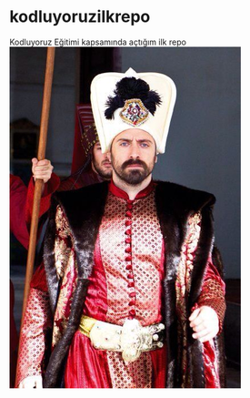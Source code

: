 # kodluyoruzilkrepo
Kodluyoruz Eğitimi kapsamında açtığım ilk repo
![SultanSuleyman](halilergenc.jpg)